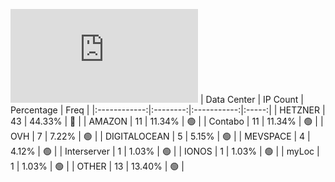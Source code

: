 ![Diagramm](https://github.com/obajay/StateSync-snapshots/blob/main/Projects/Source/1/README.md)
| Data Center | IP Count | Percentage | Freq |
|:------------:|:--------:|:-----------:|:-----:|
| HETZNER | 43 | 44.33% | 🔴 |
| AMAZON | 11 | 11.34% | 🟢 |
| Contabo | 11 | 11.34% | 🟢 |
| OVH | 7 | 7.22% | 🟢 |
| DIGITALOCEAN | 5 | 5.15% | 🟢 |
| MEVSPACE | 4 | 4.12% | 🟢 |
| Interserver | 1 | 1.03% | 🟢 |
| IONOS | 1 | 1.03% | 🟢 |
| myLoc | 1 | 1.03% | 🟢 |
| OTHER | 13 | 13.40% | 🟢 |